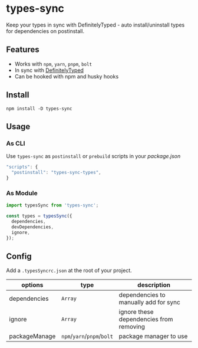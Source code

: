 # types-sync

Keep your types in sync with DefinitelyTyped - auto install/uninstall types for dependencies on
postinstall.

## Features

- Works with `npm`, `yarn`, `pnpm`, `bolt`
- In sync with [DefinitelyTyped](https://github.com/DefinitelyTyped/DefinitelyTyped)
- Can be hooked with npm and husky hooks

## Install

`npm install -D types-sync`

## Usage

### As CLI

Use `types-sync` as `postinstall` or `prebuild` scripts in your _package.json_

```js
"scripts": {
  "postinstall": "types-sync-types",
}
```

### As Module

```ts
import typesSync from 'types-sync';

const types = typesSync({
  dependencies,
  devDependencies,
  ignore,
});
```

## Config

Add a `.typesSyncrc.json` at the root of your project.

| options       | type                       | description                             |
| ------------- | -------------------------- | --------------------------------------- |
| dependencies  | `Array`                    | dependencies to manually add for sync   |
| ignore        | `Array`                    | ignore these dependencies from removing |
| packageManage | `npm`/`yarn`/`pnpm`/`bolt` | package manager to use                  |
